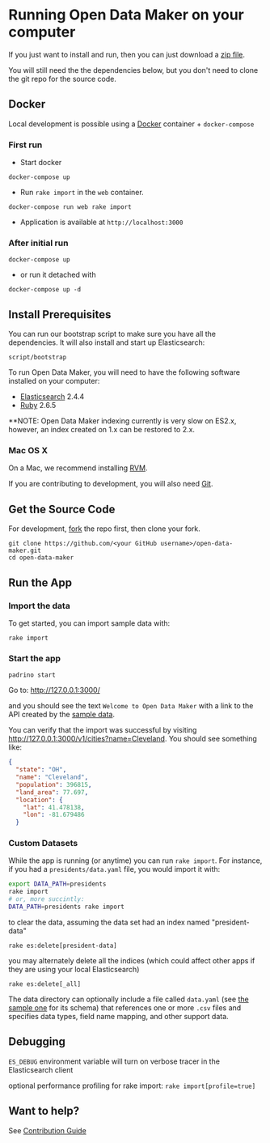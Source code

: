# Running Open Data Maker on your computer

If you just want to install and run, then you can just download a
[zip file](https://github.com/18F/open-data-maker/archive/master.zip).

You will still need the the dependencies below, but you don't need to
clone the git repo for the source code.

## Docker
Local development is possible using a [Docker] container + `docker-compose`

### First run
- Start docker

```
docker-compose up
```

- Run `rake import` in the `web` container.

```
docker-compose run web rake import
```

- Application is available at `http://localhost:3000`

### After initial run

```
docker-compose up
```

- or run it detached with

```
docker-compose up -d
```

## Install Prerequisites

You can run our bootstrap script to make sure you have all the dependencies.
It will also install and start up Elasticsearch:

```
script/bootstrap
```

To run Open Data Maker, you will need to have the following software installed on your computer:
* [Elasticsearch] 2.4.4
* [Ruby] 2.6.5

**NOTE: Open Data Maker indexing currently is very slow on ES2.x, however, an index created on 1.x can be restored to 2.x.

### Mac OS X

On a Mac, we recommend installing [RVM].

If you are contributing to development, you will also need [Git].


## Get the Source Code

For development, [fork](http://help.github.com/fork-a-repo/) the repo
first, then clone your fork.

```
git clone https://github.com/<your GitHub username>/open-data-maker.git
cd open-data-maker
```

## Run the App


### Import the data

To get started, you can import sample data with:

`rake import`

### Start the app

```
padrino start
```
Go to: http://127.0.0.1:3000/

and you should see the text `Welcome to Open Data Maker` with a link to
the API created by the [sample data](sample-data).  

You can verify that the import was successful by visiting
http://127.0.0.1:3000/v1/cities?name=Cleveland. You should see something like:

```json
{
  "state": "OH",
  "name": "Cleveland",
  "population": 396815,
  "land_area": 77.697,
  "location": {
    "lat": 41.478138,
    "lon": -81.679486
  }
```

### Custom Datasets

While the app is running (or anytime) you can run `rake import`. For instance, if you had a `presidents/data.yaml` file, you would import
it with:

```sh
export DATA_PATH=presidents
rake import
# or, more succintly:
DATA_PATH=presidents rake import
```

to clear the data, assuming the data set  had an index named "president-data"

```
rake es:delete[president-data]
```

you may alternately delete all the indices (which could affect other apps if
they are using your local Elasticsearch)

```
rake es:delete[_all]
```

The data directory can optionally include a file called `data.yaml` (see [the sample one](sample-data/data.yaml) for its schema) that references one or more `.csv` files and specifies data types,
field name mapping, and other support data.


## Debugging

`ES_DEBUG` environment variable will turn on verbose tracer in the Elasticsearch client

optional performance profiling for rake import: `rake import[profile=true]`


## Want to help?

See [Contribution Guide](CONTRIBUTING.md)

[Elasticsearch]: https://www.elastic.co/products/elasticsearch
[Homebrew]: http://brew.sh/
[RVM]: https://github.com/wayneeseguin/rvm
[rbenv]: https://github.com/sstephenson/rbenv
[Ruby]: https://www.ruby-lang.org/en/
[Git]: https://git-scm.com/
[Docker]: https://www.docker.com/



